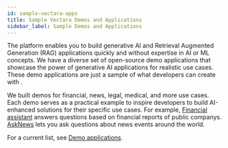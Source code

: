```yaml
---
id: sample-vectara-apps
title: Sample Vectara Demos and Applications
sidebar_label: Sample Demos and Applications
---
```


The <Config v="names.product"/> platform enables you to build generative AI and Retrieval 
Augmented Generation (RAG) applications quickly and without expertise in AI or 
ML concepts. We have a diverse set of open-source demo applications that 
showcase the power of generative AI applications for realistic use cases. 
These demo applications are just a sample of what developers can create 
with <Config v="names.product"/>.

We built demos for financial, news, legal, medical, and more use cases. Each 
demo serves as a practical example to inspire developers to build AI-enhanced 
solutions for their specific use cases. For example, [Financial assistant](https://huggingface.co/spaces/vectara/finance-assistant) 
answers questions based on financial reports of public companys. [AskNews](https://asknews.demo.vectara.com/) 
lets you ask questions about news events around the world. 

For a current list, see [Demo applications](https://www.vectara.com/developers/build/demos).


